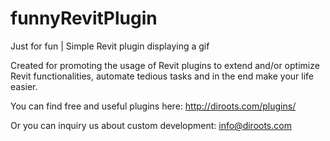 # funnyRevitPlugin

Just for fun | Simple Revit plugin displaying a gif

Created for promoting the usage of Revit plugins to extend and/or optimize Revit functionalities, automate tedious tasks and in the end make your life easier. 

You can find free and useful plugins here:
http://diroots.com/plugins/

Or you can inquiry us about custom development: 
info@diroots.com
